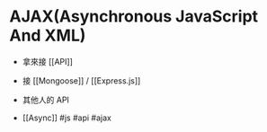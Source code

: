 # AJAX(Asynchronous JavaScript And XML)
- 拿來接 [[API]]
- 接 [[Mongoose]] / [[Express.js]]
- 其他人的 API



- [[Async]]
#js #api #ajax 